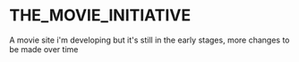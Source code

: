 # THE_MOVIE_INITIATIVE
A movie site i'm developing but it's still in the early stages, more changes to be made over time
